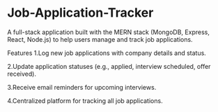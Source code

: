 # Job-Application-Tracker
A full-stack application built with the MERN stack (MongoDB, Express, React, Node.js) to help users manage and track job applications.

Features
1.Log new job applications with company details and status.

2.Update application statuses (e.g., applied, interview scheduled, offer received).

3.Receive email reminders for upcoming interviews.

4.Centralized platform for tracking all job applications.
